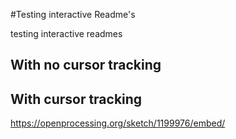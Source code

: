 #Testing interactive Readme's

testing interactive readmes

## With no cursor tracking

## With cursor tracking
https://openprocessing.org/sketch/1199976/embed/

